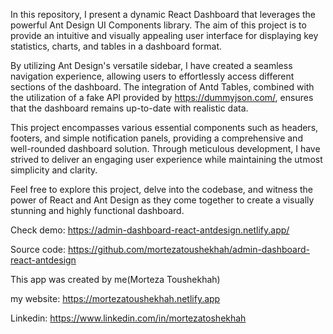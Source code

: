 In this repository, I present a dynamic React Dashboard that leverages the powerful Ant Design UI Components library. The aim of this project is to provide an intuitive and visually appealing user interface for displaying key statistics, charts, and tables in a dashboard format.

By utilizing Ant Design's versatile sidebar, I have created a seamless navigation experience, allowing users to effortlessly access different sections of the dashboard. The integration of Antd Tables, combined with the utilization of a fake API provided by https://dummyjson.com/, ensures that the dashboard remains up-to-date with realistic data.

This project encompasses various essential components such as headers, footers, and simple notification panels, providing a comprehensive and well-rounded dashboard solution. Through meticulous development, I have strived to deliver an engaging user experience while maintaining the utmost simplicity and clarity.

Feel free to explore this project, delve into the codebase, and witness the power of React and Ant Design as they come together to create a visually stunning and highly functional dashboard.

Check demo: https://admin-dashboard-react-antdesign.netlify.app/

Source code: https://github.com/mortezatoushekhah/admin-dashboard-react-antdesign

This app was created by me(Morteza Toushekhah)

my website: https://mortezatoushekhah.netlify.app

Linkedin: https://www.linkedin.com/in/mortezatoshekhah
